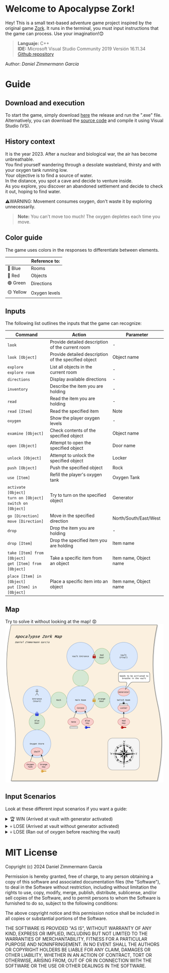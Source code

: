 # Welcome to Apocalypse Zork!

Hey! This is a small text-based adventure game project inspired by the original game [Zork](https://en.wikipedia.org/wiki/Zork). 
It runs in the terminal, you must input instructions that the game can process. 
Use your imagination!😊

> **Languaje:** C++<br>
> **IDE:** Microsoft Visual Studio Community 2019 Versión 16.11.34<br>
> [Github repository](https://github.com/Renutte/ApocalypseZork/tree/main)<br>
 
Author: *Daniel Zimmermann García*

# Guide
## Download and execution

To start the game, simply download [here](https://github.com/Renutte/ApocalypseZork/releases/tag/ApocalypseZork) the release and run the ".exe" file. <br>
Alternatively, you can download the [source code](https://github.com/Renutte/ApocalypseZork/releases/tag/ApocalypseZork) and compile it using Visual Studio (VS).

## History context

It is the year 2023. After a nuclear and biological war, the air has become unbreathable.<br>
You find yourself wandering through a desolate wasteland, thirsty and with your oxygen tank running low.<br>
Your objective is to find a source of water.<br>
In the distance, you spot a cave and decide to venture inside.<br>
As you explore, you discover an abandoned settlement and decide to check it out, hoping to find water.<br>

⚠️WARNING: Movement consumes oxygen, don't waste it by exploring unnecessarily.<br>
> **Note:** You can't move too much! The oxygen depletes each time you move.

## Color guide
The game uses colors in the responses to differentiate between elements.

|                |Reference to:                 |
|----------------|------------------------------|
|🔵 Blue         |Rooms                          |
|🔴 Red          |Objects                        |
|🟢 Green        |Directions                     |
|🟡 Yellow       |Oxygen levels                  |

## Inputs

The following list outlines the inputs that the game can recognize:

| Command                                                          | Action                                              | Parameter              |
|------------------------------------------------------------------|-----------------------------------------------------|------------------------|
| `look`                                                           | Provide detailed description of the current room    | -                      |
| `look [Object]`                                                  | Provide detailed description of the specified object| Object name            |
| `explore`<br>`explore room`                                      | List all objects in the current room                | -                      |
| `directions`                                                     | Display available directions                        | -                      |
| `inventory`                                                      | Describe the item you are holding                   | -                      |
| `read`                                                           | Read the item you are holding                       | -                      |
| `read [Item]`                                                    | Read the specified item                             | Note                   |
| `oxygen`                                                         | Show the player oxygen levels                       | -                      |
| `examine [Object]`                                               | Check contents of the specified object              | Object name            |
| `open [Object]`                                                  | Attempt to open the specified object                | Door name              |
| `unlock [Object]`                                                | Attempt to unlock the specified object              | Locker                 |
| `push [Object]`                                                  | Push the specified object                           | Rock                   |
| `use [Item]`                                                     | Refill the player's oxygen tank                     | Oxygen Tank            |
| `activate [Object]`<br>`turn on [Object]`<br>`switch on [Object]`| Try to turn on the specified object                 | Generator              |
| `go [Direction]`<br>`move [Direction]`                           | Move in the specified direction                     | North/South/East/West  |
| `drop`                                                           | Drop the item you are holding                       | -                      |
| `drop [Item]`                                                    | Drop the specified item you are holding             | Item name              |
| `take [Item] from [Object]`<br>`get [Item] from [Object]`        | Take a specific item from an object                 | Item name, Object name |
| `place [Item] in [Object]`<br>`put [Item] in [Object]`           | Place a specific item into an object                | Item name, Object name |

## Map
Try to solve it without looking at the map! 😡
![Ejemplo de imagen](https://github.com/Renutte/ApocalypseZork/blob/d953f1a98be9a5a316869cf57b46a294130ab339/Map.png)

## Input Scenarios
Look at these different input scenarios if you want a guide:
<details>
<summary>🏆 WIN (Arrived at vault with generator activated)</summary>
<br>directions
<br>look
<br>explore
<br>examine rock
<br>examine blue door
<br>look rock
<br>look blue door
<br>open blue door
<br>push rock
<br>directions
<br>go east
<br>look
<br>explore
<br>look corpse
<br>look orange door
<br>open orange door
<br>open corpse
<br>examine orange door
<br>examine corpse
<br>take note
<br>take note from corpse
<br>read note
<br>take key from corpse
<br>drop
<br>take key from corpse
<br>take blue key from corpse
<br>explore
<br>examine note
<br>look note
<br>direcrtions
<br>directions
<br>go west
<br>explore
<br>look blue door
<br>open blue door with bloue key
<br>open blue door
<br>look
<br>explore
<br>directions
<br>go south
<br>explore
<br>look
<br>look shelf
<br>examine shelf
<br>take oxygen tank
<br>drop
<br>take oxygen tank
<br>take oxygen tank from shelf
<br>use
<br>use oxygen tank
<br>take orange key from shelf
<br>drop
<br>take orange key from shelf
<br>explore
<br>look blue key
<br>look empty oxygen tank
<br>directions
<br>go north
<br>directions
<br>go east
<br>directions
<br>go east
<br>open orange door
<br>directions
<br>go east
<br>explore
<br>look generator
<br>look locker
<br>unlock
<br>locker
<br>unlock locker
<br>1980
<br>turn on generator
<br>explore
<br>look
<br>directions
<br>explore
<br>inventory
<br>drop
<br>take red key from locker
<br>directions
<br>go west
<br>explore
<br>directions
<br>go north
<br>explore
<br>look
<br>examine red door
<br>look red door
<br>drop
<br>open red door
<br>take red key
<br>open red door
<br>directions
<br>go east
</details>
<details>
<summary>💀 LOSE (Arrived at vault without generator activated)</summary>
<br>directions
<br>look
<br>explore
<br>examine rock
<br>examine blue door
<br>look rock
<br>look blue door
<br>open blue door
<br>push rock
<br>directions
<br>go east
<br>look
<br>explore
<br>look corpse
<br>look orange door
<br>open orange door
<br>open corpse
<br>examine orange door
<br>examine corpse
<br>take note
<br>take note from corpse
<br>read note
<br>take key from corpse
<br>drop
<br>take key from corpse
<br>take blue key from corpse
<br>explore
<br>examine note
<br>look note
<br>direcrtions
<br>directions
<br>go west
<br>explore
<br>look blue door
<br>open blue door with bloue key
<br>open blue door
<br>look
<br>explore
<br>directions
<br>go south
<br>explore
<br>look
<br>look shelf
<br>examine shelf
<br>take oxygen tank
<br>drop
<br>take oxygen tank
<br>take oxygen tank from shelf
<br>use
<br>use oxygen tank
<br>take orange key from shelf
<br>drop
<br>take orange key from shelf
<br>explore
<br>look blue key
<br>look empty oxygen tank
<br>directions
<br>go north
<br>directions
<br>go east
<br>directions
<br>go east
<br>open orange door
<br>directions
<br>go east
<br>explore
<br>look generator
<br>look locker
<br>unlock
<br>locker
<br>unlock locker
<br>1980
<br>explore
<br>look
<br>directions
<br>explore
<br>inventory
<br>drop
<br>take red key from locker
<br>directions
<br>go west
<br>explore
<br>directions
<br>go north
<br>explore
<br>look
<br>examine red door
<br>look red door
<br>drop
<br>open red door
<br>take red key
<br>open red door
<br>directions
<br>go east
</details>
<details>
<summary>💀 LOSE (Ran out of oxygen before reaching the vault)</summary>
<br>push rock
<br>go east
<br>go west
<br>go east
<br>go west
</details>

# MIT License

Copyright (c) 2024 Daniel Zimmermann García

Permission is hereby granted, free of charge, to any person obtaining a copy
of this software and associated documentation files (the "Software"), to deal
in the Software without restriction, including without limitation the rights
to use, copy, modify, merge, publish, distribute, sublicense, and/or sell
copies of the Software, and to permit persons to whom the Software is
furnished to do so, subject to the following conditions:

The above copyright notice and this permission notice shall be included in all
copies or substantial portions of the Software.

THE SOFTWARE IS PROVIDED "AS IS", WITHOUT WARRANTY OF ANY KIND, EXPRESS OR
IMPLIED, INCLUDING BUT NOT LIMITED TO THE WARRANTIES OF MERCHANTABILITY,
FITNESS FOR A PARTICULAR PURPOSE AND NONINFRINGEMENT. IN NO EVENT SHALL THE
AUTHORS OR COPYRIGHT HOLDERS BE LIABLE FOR ANY CLAIM, DAMAGES OR OTHER
LIABILITY, WHETHER IN AN ACTION OF CONTRACT, TORT OR OTHERWISE, ARISING FROM,
OUT OF OR IN CONNECTION WITH THE SOFTWARE OR THE USE OR OTHER DEALINGS IN THE
SOFTWARE.